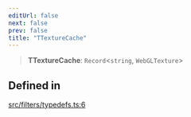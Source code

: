 ```yaml
---
editUrl: false
next: false
prev: false
title: "TTextureCache"
---
```


> **TTextureCache**: `Record`\<`string`, `WebGLTexture`\>

## Defined in

[src/filters/typedefs.ts:6](https://github.com/fabricjs/fabric.js/blob/v6.0.0-rc4/src/filters/typedefs.ts#L6)
